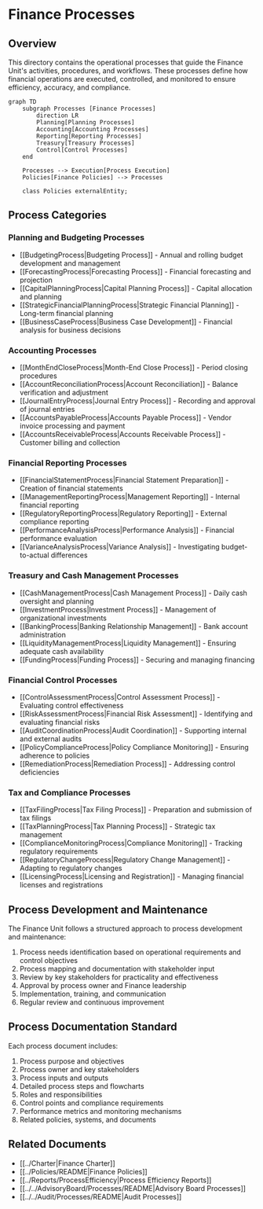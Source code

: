 # Finance Processes

## Overview

This directory contains the operational processes that guide the Finance Unit's activities, procedures, and workflows. These processes define how financial operations are executed, controlled, and monitored to ensure efficiency, accuracy, and compliance.

```mermaid
graph TD
    subgraph Processes [Finance Processes]
        direction LR
        Planning[Planning Processes]
        Accounting[Accounting Processes]
        Reporting[Reporting Processes]
        Treasury[Treasury Processes]
        Control[Control Processes]
    end

    Processes --> Execution[Process Execution]
    Policies[Finance Policies] --> Processes
    
    class Policies externalEntity;
```

## Process Categories

### Planning and Budgeting Processes
- [[BudgetingProcess|Budgeting Process]] - Annual and rolling budget development and management
- [[ForecastingProcess|Forecasting Process]] - Financial forecasting and projection
- [[CapitalPlanningProcess|Capital Planning Process]] - Capital allocation and planning
- [[StrategicFinancialPlanningProcess|Strategic Financial Planning]] - Long-term financial planning
- [[BusinessCaseProcess|Business Case Development]] - Financial analysis for business decisions

### Accounting Processes
- [[MonthEndCloseProcess|Month-End Close Process]] - Period closing procedures
- [[AccountReconciliationProcess|Account Reconciliation]] - Balance verification and adjustment
- [[JournalEntryProcess|Journal Entry Process]] - Recording and approval of journal entries
- [[AccountsPayableProcess|Accounts Payable Process]] - Vendor invoice processing and payment
- [[AccountsReceivableProcess|Accounts Receivable Process]] - Customer billing and collection

### Financial Reporting Processes
- [[FinancialStatementProcess|Financial Statement Preparation]] - Creation of financial statements
- [[ManagementReportingProcess|Management Reporting]] - Internal financial reporting
- [[RegulatoryReportingProcess|Regulatory Reporting]] - External compliance reporting
- [[PerformanceAnalysisProcess|Performance Analysis]] - Financial performance evaluation
- [[VarianceAnalysisProcess|Variance Analysis]] - Investigating budget-to-actual differences

### Treasury and Cash Management Processes
- [[CashManagementProcess|Cash Management Process]] - Daily cash oversight and planning
- [[InvestmentProcess|Investment Process]] - Management of organizational investments
- [[BankingProcess|Banking Relationship Management]] - Bank account administration
- [[LiquidityManagementProcess|Liquidity Management]] - Ensuring adequate cash availability
- [[FundingProcess|Funding Process]] - Securing and managing financing

### Financial Control Processes
- [[ControlAssessmentProcess|Control Assessment Process]] - Evaluating control effectiveness
- [[RiskAssessmentProcess|Financial Risk Assessment]] - Identifying and evaluating financial risks
- [[AuditCoordinationProcess|Audit Coordination]] - Supporting internal and external audits
- [[PolicyComplianceProcess|Policy Compliance Monitoring]] - Ensuring adherence to policies
- [[RemediationProcess|Remediation Process]] - Addressing control deficiencies

### Tax and Compliance Processes
- [[TaxFilingProcess|Tax Filing Process]] - Preparation and submission of tax filings
- [[TaxPlanningProcess|Tax Planning Process]] - Strategic tax management
- [[ComplianceMonitoringProcess|Compliance Monitoring]] - Tracking regulatory requirements
- [[RegulatoryChangeProcess|Regulatory Change Management]] - Adapting to regulatory changes
- [[LicensingProcess|Licensing and Registration]] - Managing financial licenses and registrations

## Process Development and Maintenance

The Finance Unit follows a structured approach to process development and maintenance:

1. Process needs identification based on operational requirements and control objectives
2. Process mapping and documentation with stakeholder input
3. Review by key stakeholders for practicality and effectiveness
4. Approval by process owner and Finance leadership
5. Implementation, training, and communication
6. Regular review and continuous improvement

## Process Documentation Standard

Each process document includes:
1. Process purpose and objectives
2. Process owner and key stakeholders
3. Process inputs and outputs
4. Detailed process steps and flowcharts
5. Roles and responsibilities
6. Control points and compliance requirements
7. Performance metrics and monitoring mechanisms
8. Related policies, systems, and documents

## Related Documents

- [[../Charter|Finance Charter]]
- [[../Policies/README|Finance Policies]]
- [[../Reports/ProcessEfficiency|Process Efficiency Reports]]
- [[../../AdvisoryBoard/Processes/README|Advisory Board Processes]]
- [[../../Audit/Processes/README|Audit Processes]] 